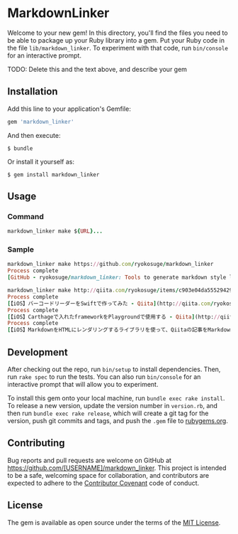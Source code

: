 # MarkdownLinker

Welcome to your new gem! In this directory, you'll find the files you need to be able to package up your Ruby library into a gem. Put your Ruby code in the file `lib/markdown_linker`. To experiment with that code, run `bin/console` for an interactive prompt.

TODO: Delete this and the text above, and describe your gem

## Installation

Add this line to your application's Gemfile:

```ruby
gem 'markdown_linker'
```

And then execute:

    $ bundle

Or install it yourself as:

    $ gem install markdown_linker

## Usage

### Command

```ruby
markdown_linker make ${URL}...
```

### Sample

```ruby
markdown_linker make https://github.com/ryokosuge/markdown_linker
Process complete
[GitHub - ryokosuge/markdown_linker: Tools to generate markdown style links.](https://github.com/ryokosuge/markdown_linker)
```

```ruby
markdown_linker make http://qiita.com/ryokosuge/items/c903e04da555294299ae http://qiita.com/ryokosuge/items/2551cd4faa9dca324342 http://qiita.com/ryokosuge/items/64bb6df23fbf98325c5c
Process complete
[【iOS】バーコードリーダーをSwiftで作ってみた - Qiita](http://qiita.com/ryokosuge/items/c903e04da555294299ae)
Process complete
[【iOS】Carthageで入れたframeworkをPlaygroundで使用する - Qiita](http://qiita.com/ryokosuge/items/2551cd4faa9dca324342)
Process complete
[【iOS】MarkdownをHTMLにレンダリングするライブラリを使って、Qiitaの記事をMarkdownで表示してみた - Qiita](http://qiita.com/ryokosuge/items/64bb6df23fbf98325c5c)
```


## Development

After checking out the repo, run `bin/setup` to install dependencies. Then, run `rake spec` to run the tests. You can also run `bin/console` for an interactive prompt that will allow you to experiment.

To install this gem onto your local machine, run `bundle exec rake install`. To release a new version, update the version number in `version.rb`, and then run `bundle exec rake release`, which will create a git tag for the version, push git commits and tags, and push the `.gem` file to [rubygems.org](https://rubygems.org).

## Contributing

Bug reports and pull requests are welcome on GitHub at https://github.com/[USERNAME]/markdown_linker. This project is intended to be a safe, welcoming space for collaboration, and contributors are expected to adhere to the [Contributor Covenant](http://contributor-covenant.org) code of conduct.


## License

The gem is available as open source under the terms of the [MIT License](http://opensource.org/licenses/MIT).

